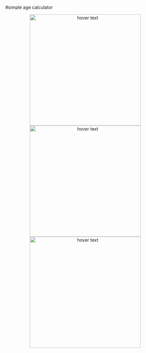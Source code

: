 #simple age calculator

<p align="center">
  <img src="/imgs/one.png" width="350" title="hover text">
  <img src="/imgs/two.png" width="350" title="hover text">
  <img src="/imgs/three.png" width="350" title="hover text">
</p>
